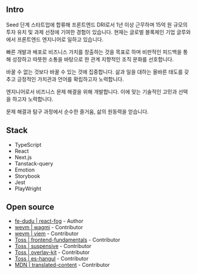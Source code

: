 ## Intro
Seed 단계 스타트업에 합류해 프론트엔드 DRI로서 1년 이상 근무하며 15억 원 규모의 투자 유치 및 과제 선정에 기여한 경험이 있습니다. 현재는 글로벌 블록체인 기업 글루와에서 프론트엔드 엔지니어로 일하고 있습니다.

빠른 개발과 배포로 비즈니스 가치를 창출하는 것을 목표로 하며 비판적인 피드백을 통해 성장하고 따뜻한 소통을 바탕으로 한 관계 지향적인 조직 문화를 선호합니다.

바꿀 수 없는 것보다 바꿀 수 있는 것에 집중합니다. 삶과 일을 대하는 올바른 태도를 갖추고 긍정적인 가치관과 언어를 확립하고자 노력합니다.

엔지니어로서 비즈니스 문제 해결을 위해 개발합니다. 이에 맞는 기술적인 고민과 선택을 하고자 노력합니다.

문제 해결과 탐구 과정에서 순수한 즐거움, 삶의 원동력을 얻습니다.

  
## Stack
- TypeScript
- React
- Next.js
- Tanstack-query
- Emotion
- Storybook
- Jest
- PlayWright

## Open source
- [fe-dudu | react-fog](https://www.npmjs.com/package/react-fog) - Author
- [wevm | wagmi](https://github.com/wevm/wagmi/issues?q=is%3Apr+author%3Afe-dudu) - Contributor
- [wevm | viem](https://github.com/wevm/viem/pulls?q=fe-dudu) - Contributor
- [Toss | frontend-fundamentals](https://github.com/toss/frontend-fundamentals/issues?q=is%3Apr+author%3Afe-dudu) - Contributor
- [Toss | suspensive](https://github.com/toss/suspensive/pulls?q=is%3Apr+author%3Afe-dudu) - Contributor
- [Toss | overlay-kit](https://github.com/toss/overlay-kit/pulls?q=is%3Apr+author%3Afe-dudu) - Contributor
- [Toss | es-hangul](https://github.com/toss/es-hangul/pulls?q=is%3Apr+author%3Afe-dudu) - Contributor
- [MDN | translated-content](https://github.com/mdn/translated-content/pulls?q=is%3Apr+is%3Aclosed+author%3Afe-dudu) - Contributor


